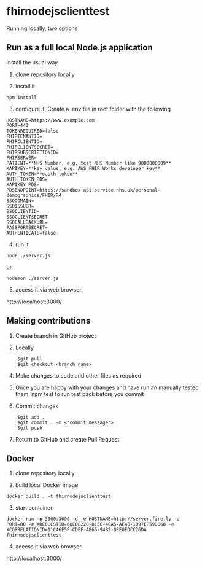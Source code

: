 # fhirnodejsclienttest

Running locally, two options 

## Run as a full local Node.js application

Install the usual way

1) clone repository locally

2) install it

```
npm install
```

3) configure it.  Create a .env file in root folder with the following

```
HOSTNAME=https://www.example.com
PORT=443
TOKENREQUIRED=false
FHIRTENANTID=
FHIRCLIENTID=
FHIRCLIENTSECRET=
FHIRSUBSCRIPTIONID=
FHIRSERVER=
PATIENT=**NHS Number, e.g. test NHS Number like 9000000009**
XAPIKEY=**key value, e.g. AWS FHIR Works developer key**
AUTH_TOKEN=**oauth token**
AUTH_TOKEN_PDS=
XAPIKEY_PDS=
PDSENDPOINT=https://sandbox.api.service.nhs.uk/personal-demographics/FHIR/R4
SSODOMAIN=
SSOISSUER=
SSOCLIENTID=
SSOCLIENTSECRET
SSOCALLBACKURL=
PASSPORTSECRET=
AUTHENTICATE=false
```

4) run it

```
node ./server.js
```

or 

```
nodemon ./server.js
```

5) access it via web browser 

http://localhost:3000/

## Making contributions
1) Create branch in GitHub project

2) Locally
```
    $git pull
    $git checkout <branch name>
```
4) Make changes to code and other files as required

5) Once you are happy with your changes and have run an manually tested them, npm test to run test pack before you commit

6) Commit changes
```
    $git add .
    $git commit . -m <"commit message">
    $git push
```
7) Return to GitHub and create Pull Request

## Docker

1) clone repository locally

2) build local Docker image

```
docker build . -t fhirnodejsclienttest
```

3) start container

```
docker run -p 3000:3000 -d -e HOSTNAME=http://server.fire.ly -e PORT=80 -e XREQUESTID=60E0B220-8136-4CA5-AE46-1D97EF59D068 -e XCORRELATIONID=11C46F5F-CDEF-4865-94B2-0EE0EDCC26DA fhirnodejsclienttest 
```

4) access it via web browser 

http://localhost:3000/
